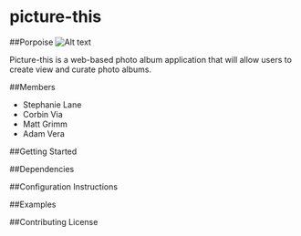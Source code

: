 # picture-this

##Porpoise
![Alt text](http://www.rekindlingthewaters.com/wp-content/uploads/2012/06/porpoise.jpg)

Picture-this is a web-based photo album application that will allow users to create view and curate photo albums.

##Members
* Stephanie Lane
* Corbin Via
* Matt Grimm
* Adam Vera

##Getting Started

##Dependencies

##Configuration Instructions

##Examples

##Contributing License